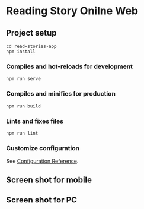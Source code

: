 # Reading Story Onilne Web

## Project setup
```
cd read-stories-app
npm install
```

### Compiles and hot-reloads for development
```
npm run serve
```

### Compiles and minifies for production
```
npm run build
```
### Lints and fixes files
```
npm run lint
```

### Customize configuration
See [Configuration Reference](https://cli.vuejs.org/config/).

## Screen shot for mobile

## Screen shot for PC 
